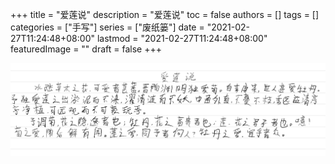 +++
title = "爱莲说"
description = "爱莲说"
toc = false
authors = []
tags = []
categories = ["手写"]
series = ["废纸篓"]
date =  "2021-02-27T11:24:48+08:00"
lastmod = "2021-02-27T11:24:48+08:00"
featuredImage = ""
draft = false
+++

![爱莲说](/images/shouxie/ailianshuo.png)
